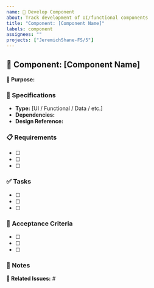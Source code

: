 ```yaml
---
name: 🧩 Develop Component
about: Track development of UI/functional components
title: "Component: [Component Name]"
labels: component
assignees: ""
projects: ["JeremichShane-FS/5"]
---
```


## 🧩 Component: [Component Name]

**🎯 Purpose:**

<!-- Example: A reusable date picker component that supports multiple date formats and ranges -->

### 🔧 Specifications

<!-- Example:
- **Type:** UI Component
- **Dependencies:** MUI core, date-fns library
- **Design Reference:** [Figma link] -->

- **Type:** [UI / Functional / Data / etc.]
- **Dependencies:**
- **Design Reference:**

### 📋 Requirements

<!-- Example requirements:
- [ ] Support single date and date range selection modes
- [ ] Allow custom date formatting options
- [ ] Support keyboard navigation
- [ ] Implement min/max date restrictions
- [ ] Provide clear disabled state styling
- [ ] Ensure mobile-friendly interaction -->

- [ ]
- [ ]
- [ ]

### ✅ Tasks

<!-- Example development tasks:
- [ ] Create component scaffold with props interface
- [ ] Implement core calendar display logic
- [ ] Add date selection functionality
- [ ] Develop range selection capability
- [ ] Implement keyboard navigation
- [ ] Add validation and error states
- [ ] Write unit tests
- [ ] Document component API -->

- [ ]
- [ ]
- [ ]

### 🏁 Acceptance Criteria

<!-- Example criteria for completion:
- [ ] Component displays and functions correctly in all required browsers
- [ ] All tests pass with >90% coverage
- [ ] Follows design system guidelines
- [ ] Accessible via keyboard and screen readers
- [ ] Component is documented in Storybook
- [ ] Performance tested (renders in <50ms) -->

- [ ]
- [ ]
- [ ]

### 📝 Notes

<!-- Example notes for implementation:
Focus on making this component highly reusable across the application. Consider extracting pure logic into hooks for better separation of concerns. Make sure to follow the established pattern for controllable vs. uncontrolled component modes. -->

**🔗 Related Issues:** #
